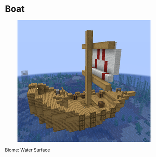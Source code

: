 # Boat

<figure><img src="../../../../.gitbook/assets/image (61).png" alt=""><figcaption></figcaption></figure>

Biome: Water Surface
